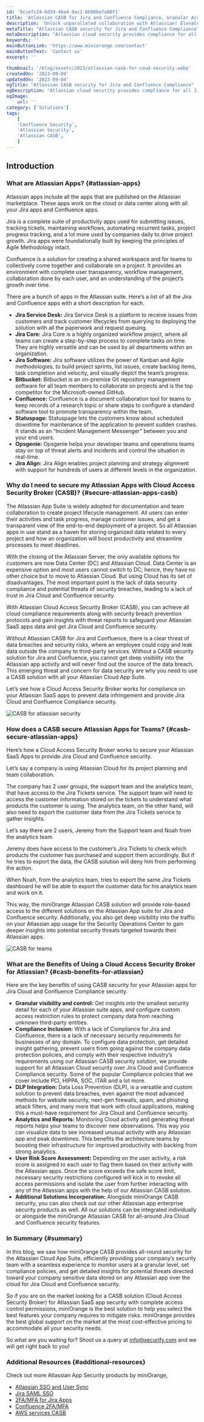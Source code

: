 ```yaml
---
id: '9ccefc24-6d39-46a4-9ac1-6b08be7a80f1'
title: 'Atlassian CASB for Jira and Confluence Compliance, Granular Access Security, and Visibility'
description: 'Unlock unparalleled collaboration with Atlassian! Elevate project management, enhance productivity, and fortify security with miniOrange Atlassian CASB. Ensure compliance, transparency, and granular control for Jira and Confluence. Empower your teams to thrive!'
metaTitle: "Atlassian CASB security for Jira and Confluence Compliance"
metaDescription: "Atlassian cloud security provides compliance for all Jira and Confluence app security requirements protecting cloud data with Atlassian security and trust."
keywords: ''
mainButtonLink: 'https://www.miniorange.com/contact'
mainButtonText: 'Contact us'
excerpt: ''

thumbnail: '/blog/assets/2023/atlassian-casb-for-coud-security.webp'
createdOn: '2023-09-04'
updatedOn: '2023-09-04'
ogTitle: "Atlassian CASB security for Jira and Confluence Compliance"
ogDescription: "Atlassian cloud security provides compliance for all Jira and Confluence app security requirements protecting cloud data with Atlassian security and trust."
ogImage:
    url: ''
category: ['Solutions']
tags:
    [
    'Confluence Security',
    'Atlassian Security',
    'Atlassian CASB',
    ]
---
```


## Introduction

### What are Atlassian Apps? {#atlassian-apps}

Atlassian apps include all the apps that are published on the Atlassian marketplace. These apps work on the cloud or data center along with all your Jira apps and Confluence apps.

Jira is a complete suite of productivity apps used for submitting issues, tracking tickets, maintaining workflows, automating recurrent tasks, project progress tracking, and a lot more used by companies daily to drive project growth. Jira apps were foundationally built by keeping the principles of Agile Methodology intact.

Confluence is a solution for creating a shared workspace and for teams to collectively come together and collaborate on a project. It provides an environment with complete user transparency, workflow management, collaboration done by each user, and an understanding of the project’s growth over time.

There are a bunch of apps in the Atlassian suite. Here’s a list of all the Jira and Confluence apps with a short description for each.

- **Jira Service Desk:** Jira Service Desk is a platform to receive issues from customers and track customer lifecycles from querying to deploying the solution with all the paperwork and request queuing.
- **Jira Core:** Jira Core is a highly organized workflow project, where all teams can create a step-by-step process to complete tasks on time. They are highly versatile and can be used by all departments within an organization.
- **Jira Software:** Jira software utilizes the power of Kanban and Agile methodologies, to build project sprints, list issues, create backlog items, task completion and velocity, and visually depict the team’s progress.
- **Bitbucket:** Bitbucket is an on-premise Git repository management software for all team members to collaborate on projects and is the top competitor for the Microsoft-owned GitHub.
- **Confluence:** Confluence is a document collaboration tool for teams to keep records of a research topic or share steps to configure a standard software tool to promote transparency within the team.
- **Statuspage:** Statuspage lets the customers know about scheduled downtime for maintenance of the application to prevent sudden crashes. It stands as an “Incident Management Messenger” between you and your end users.
- **Opsgenie:** Opsgenie helps your developer teams and operations teams stay on top of threat alerts and incidents and control the situation in real-time.
- **Jira Align:** Jira Align enables project planning and strategy alignment with support for hundreds of users at different levels in the organization.

### Why do I need to secure my Atlassian Apps with Cloud Access Security Broker (CASB)? {#secure-atlassian-apps-casb}

The Atlassian App Suite is widely adopted for documentation and team collaboration to create project lifecycle management. All users can enter their activities and task progress, manage customer issues, and get a transparent view of the end-to-end deployment of a project. So all Atlassian apps in use stand as a haven for storing organized data related to every project and how an organization will boost productivity and streamline processes to meet deadlines.

With the closing of the Atlassian Server, the only available options for customers are now Data Center (DC) and Atlassian Cloud. Data Center is an expensive option and most users cannot switch to DC; hence, they have no other choice but to move to Atlassian Cloud. But using Cloud has its set of disadvantages. The most important point is the lack of data security compliance and potential threats of security breaches, leading to a lack of trust in Jira Cloud and Confluence security.

With Atlassian Cloud Access Security Broker (CASB), you can achieve all cloud compliance requirements along with security breach prevention protocols and gain insights with threat reports to safeguard your Atlassian SaaS apps data and get Jira Cloud and Confluence security.

Without Atlassian CASB for Jira and Confluence, there is a clear threat of data breaches and security risks, where an employee could copy and leak data outside the company to third-party services. Without a CASB security solution for Jira and Confluence, you cannot get deep visibility into the Atlassian app activity and will never find out the source of the data breach. This emerging threat and concern for data security are why you need to use a CASB solution with all your Atlassian Cloud App Suite.

Let’s see how a Cloud Access Security Broker works for compliance on your Atlassian SaaS apps to prevent data infringement and provide Jira Cloud and Confluence Compliance security.

![CASB for atlassian security](/blog/assets/2023/casb-atlassian-solution-blog.webp)

### How does a CASB secure Atlassian Apps for Teams? {#casb-secure-atlassian-apps}

Here’s how a Cloud Access Security Broker works to secure your Atlassian SaaS Apps to provide Jira Cloud and Confluence security.

Let’s say a company is using Atlassian Cloud for its project planning and team collaboration.

The company has 2 user groups, the support team and the analytics team, that have access to the Jira Tickets service. The support team will need to access the customer information stored on the tickets to understand what products the customer is using. The analytics team, on the other hand, will also need to export the customer data from the Jira Tickets service to gather insights.

Let’s say there are 2 users, Jeremy from the Support team and Noah from the analytics team.

Jeremy does have access to the customer’s Jira Tickets to check which products the customer has purchased and support them accordingly. But if he tries to export the data, the CASB solution will deny him from performing the action.

When Noah, from the analytics team, tries to export the same Jira Tickets dashboard he will be able to export the customer data for his analytics team and work on it.

This way, the miniOrange Atlassian CASB solution will provide role-based access to the different solutions on the Atlassian App suite for Jira and Confluence security. Additionally, you also get deep visibility into the traffic on your Atlassian app usage for the Security Operations Center to gain deeper insights into potential security threats targeted towards their Atlassian apps.

![CASB for teams](/blog/assets/2023/atlassian-export-data-casb.webp)

### What are the Benefits of Using a Cloud Access Security Broker for Atlassian? {#casb-benefits-for-atlassian}

Here are the key benefits of using CASB security for your Atlassian apps for Jira Cloud and Confluence Compliance security.

- **Granular visibility and control:** Get insights into the smallest security detail for each of your Atlassian suite apps, and configure custom access restriction rules to protect company data from reaching unknown third-party entities.
- **Compliance Inclusion:** With a lack of Compliance for Jira and Confluence, there is a lack of necessary security requirements for businesses of any domain. To configure data protection, get detailed insight gathering, prevent users from going against the company data protection policies, and comply with their respective industry’s requirements using our Atlassian CASB security solution, we provide support for all Atlassian Cloud security over Jira Cloud and Confluence Compliance security. Some of the popular Compliance policies that we cover include PCI, HIPPA, SOC, ITAR and a lot more.
- **DLP Integration:** Data Loss Prevention (DLP), is a versatile and custom solution to prevent data breaches, even against the most advanced methods for website security, next-gen firewalls, spam, and phishing attack filters, and many more that work with cloud applications, making this a must-have requirement for Jira Cloud and Confluence security.
- **Analytics and Reports:** Monitoring Cloud activity and generating threat reports helps your teams to discover new observations. This way you can visualize data to see increased unusual activity with any Atlassian app and peak downtimes. This benefits the architecture teams by boosting their infrastructure for improved productivity with backing from strong analytics.
- **User Risk Score Assessment:** Depending on the user activity, a risk score is assigned to each user to flag them based on their activity with the Atlassian apps. Once the score exceeds the safe score limit, necessary security restrictions configured will kick in to revoke all access permissions and isolate the user from further interacting with any of the Atlassian apps with the help of our Atlassian CASB solution.
- **Additional Solutions Incorporation:** Alongside miniOrange CASB security, you can also check out our other Atlassian app enterprise security products as well. All our solutions can be integrated individually or alongside the miniOrange Atlassian CASB for all-around Jira Cloud and Confluence security features.

### In Summary {#summary}

In this blog, we saw how miniOrange CASB provides all-round security for the Atlassian Cloud App Suite, efficiently providing your company’s security team with a seamless experience to monitor users at a granular level, set compliance policies, and get detailed insights for potential threats directed toward your company sensitive data stored on any Atlassian app over the cloud for Jira Cloud and Confluence security.

So if you are on the market looking for a CASB solution (Cloud Access Security Broker) for Atlassian SaaS app security with complete access control permissions, miniOrange is the best solution to help you select the best features your company requires to mitigate risks. miniOrange provides the best global support on the market at the most cost-effective pricing to accommodate all your security needs.

So what are you waiting for? Shoot us a query at [info@xecurify.com](mailto:info@xecurify.com) and we will get right back to you!

### Additional Resources {#additional-resources}

Check out more Atlassian App Security products by miniOrange,

- [Atlassian SSO and User Sync](https://miniorange.com/atlassian/)
- [Jira SAML SSO](https://azuremarketplace.microsoft.com/en-us/marketplace/apps/xecurifyinc1630054845227.jira_saml_sso_atlassian_final?tab=overview)
- [2FA/MFA for Jira Apps](https://miniorange.com/atlassian/two-factor-authentication-2fa-for-atlassian-data-center-dc-and-cloud/)
- [Confluence 2FA/MFA](https://miniorange.com/atlassian/confluence-two-factor-authentication-2fa)
- [AWS services CASB](https://blog.miniorange.com/aws-service-casb)








